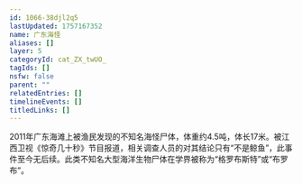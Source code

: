 ```yaml
---
id: 1066-38djl2q5
lastUpdated: 1757167352
name: 广东海怪
aliases: []
layer: 5
categoryId: cat_ZX_twUO_
tagIds: []
nsfw: false
parent: ""
relatedEntries: []
timelineEvents: []
titledLinks: []
---
```


2011年广东海滩上被渔民发现的不知名海怪尸体，体重约4.5吨，体长17米。被江西卫视《惊奇几十秒》节目报道，相关调查人员的对其结论只有“不是鲸鱼”，此事件至今无后续。此类不知名大型海洋生物尸体在学界被称为“格罗布斯特”或“布罗布”。